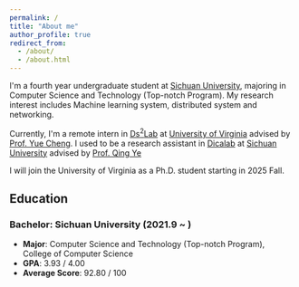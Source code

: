 ```yaml
---
permalink: /
title: "About me"
author_profile: true
redirect_from: 
  - /about/
  - /about.html
---
```


I'm a fourth year undergraduate student at [Sichuan University](https://www.scu.edu.cn/), majoring in Computer Science and Technology (Top-notch Program). My research interest includes Machine learning system, distributed system and networking. 

Currently, I'm a remote intern in [Ds<sup>2</sup>Lab](https://ds2-lab.github.io/) at [University of Virginia](https://www.virginia.edu) advised by [Prof. Yue Cheng](https://tddg.github.io/). I used to be a research assistant in [Dicalab](http://www.dicalab.cn/) at [Sichuan University](https://www.scu.edu.cn/) advised by [Prof. Qing Ye](https://scholar.google.com/citations?user=jLoTsBYAAAAJ&hl=zh-CN&oi=ao)

I will join the University of Virginia as a Ph.D. student starting in 2025 Fall.
## Education

### Bachelor: Sichuan University (2021.9 ~ )
* **Major**: Computer Science and Technology (Top-notch Program), College of Computer Science
* **GPA**: 3.93 / 4.00
* **Average Score**: 92.80 / 100
